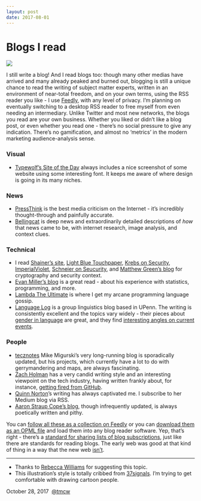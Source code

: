 ```yaml
---
layout: post
date: 2017-08-01
---
```


Blogs I read
============

![](/images/2017-10-28-blogs-i-read-1.jpg)

I still write a blog! And I read blogs too: though many other medias have arrived and many already peaked and burned out, blogging is still a unique chance to read the writing of subject matter experts, written in an environment of near-total freedom, and on your own terms, using the RSS reader you like - I use [Feedly](https://feedly.com/), with any level of privacy. I’m planning on eventually switching to a desktop RSS reader to free myself from even needing an intermediary. Unlike Twitter and most new networks, the blogs you read are your own business. Whether you liked or didn’t like a blog post, or even whether you read one - there’s no social pressure to give any indication. There’s no gamification, and almost no ‘metrics’ in the modern marketing audience-analysis sense.

### Visual

*   [Typewolf’s Site of the Day](https://www.typewolf.com/site-of-the-day) always includes a nice screenshot of some website using some interesting font. It keeps me aware of where design is going in its many niches.

### News

*   [PressThink](https://pressthink.org/) is the best media criticism on the Internet - it’s incredibly thought-through and painfully accurate.
*   [Bellingcat](https://www.bellingcat.com/) is deep news and extraordinarily detailed descriptions of _how_ that news came to be, with internet research, image analysis, and context clues.

### Technical

*   I read [Shainer’s site](https://shainer.github.io/), [Light Blue Touchpaper](https://www.lightbluetouchpaper.org/), [Krebs on Security](https://krebsonsecurity.com/), [ImperialViolet](https://www.imperialviolet.org/), [Schneier on Seucurity](https://www.schneier.com/), and [Matthew Green’s blog](https://blog.cryptographyengineering.com/) for cryptography and security context.
*   [Evan Miller’s blog](https://www.evanmiller.org/) is a great read - about his experience with statistics, programming, and more.
*   [Lambda The Ultimate](http://lambda-the-ultimate.org/) is where I get my arcane programming language gossip.
*   [Language Log](https://languagelog.ldc.upenn.edu/nll/) is a group linguistics blog based in UPenn. The writing is consistently excellent and the topics vary widely - their pieces about [gender in language](https://languagelog.ldc.upenn.edu/nll/?p=35104) are great, and they find [interesting angles on current events](https://languagelog.ldc.upenn.edu/nll/?p=35000).

### People

*   [tecznotes](http://mike.teczno.com/notes/) Mike Migurski’s very long-running blog is sporadically updated, but his projects, which currently have a lot to do with gerrymandering and maps, are always fascinating.
*   [Zach Holman](https://zachholman.com/) has a very candid writing style and an interesting viewpoint on the tech industry, having written frankly about, for instance, [getting fired from GitHub](https://zachholman.com/posts/fired/).
*   [Quinn Norton](https://medium.com/@quinnnorton)’s writing has always captivated me. I subscribe to her Medium blog via RSS.
*   [Aaron Straup Cope’s blog](https://www.aaronland.info/weblog/), though infrequently updated, is always poetically written and pithy.

You can [follow all these as a collection on Feedly](https://feedly.com/tmcw) or you can [download them as an OPML file](https://public.macwright.org/2017-10-28-what-i-read/tmcw-blogs.opml) and load them into any blog reader software. Yep, that’s right - there’s a [standard for sharing lists of blog subscriptions](https://en.wikipedia.org/wiki/OPML), just like there are standards for reading blogs. The early web was good at that kind of thing in a way that the new web [isn’t](https://www.youtube.com/watch?v=HMqZ2PPOLik).

* * *

*   Thanks to [Rebecca Williams](https://twitter.com/internetrebecca) for suggesting this topic.
*   This illustration’s style is totally cribbed from [37signals](https://m.signalvnoise.com/). I’m trying to get comfortable with drawing cartoon people.

October 28, 2017  [@tmcw](https://twitter.com/intent/follow?screen_name=tmcw&user_id=1458271 "Follow me on Twitter")
